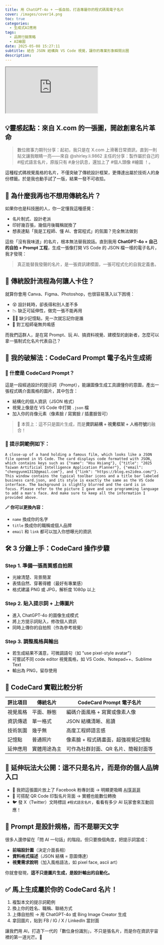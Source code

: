 ```yaml
---
title: 用 ChatGPT-4o + 一張自拍，打造專屬你的程式碼風電子名片  
cover: /images/cover14.png
toc: true
categories:
  - 生成式AI應用
tags:
  - 品牌行銷策略
  - AI繪圖
date: 2025-05-08 15:27:11
subtitle: 結合 JSON 結構與 VS Code 視覺，讓你的專業形象瞬間出圈 
description:
---
```


<div class="iframe-wrapper">
  <iframe 
    src="https://gamma.app/embed/pf1sjqioqn18cql" 
    title="用 ChatGPT-4o + 自拍打造程式碼風電子名片" 
    allow="fullscreen">
  </iframe>
</div>

## 💡靈感起點：來自 X.com 的一張圖，開啟創意名片革命

> 數位敘事力期刊分享：起初，我只是在 X.com 上滑著日常資訊，直到一則貼文讓我眼睛一亮——來自 @shirley.li.9862 主任的分享：製作屬於自己的 #程式語言名片，原版只有 #身分訊息，還加上了 #個人頭像 #繪圖 ！。

這種程式碼視覺風格的名片，不僅突破了傳統設計框架，更傳達出屬於技術人的身份標籤。於是我也動手試了一版，結果一發不可收拾。

## 🥱 為什麼我再也不想用傳統名片？

如果你也是科技圈的人，你一定懂我這種感覺：

- 名片制式、設計老派
- 印好幾百張，幾個月後職稱就換了
- 想表達點「我是工程師、懂 AI、會寫程式」的氛圍？完全無法做到

這些「沒有我味道」的名片，根本無法替我說話。直到我用 **ChatGPT-4o + 自己的自拍 + Prompt 工程**，生成一張像打開 VS Code 的 JSON 檔一樣的電子名片，我才發現：

> 真正能替我發聲的名片，是一張資訊建模圖，一張可程式化的自我定義書。

## 🧱 傳統設計流程為何讓人卡住？

就算你會用 Canva、Figma、Photoshop，也很容易落入以下困境：

- 😵 設計耗時，卻長得和別人差不多  
- 📉 缺乏可延伸性，做完一張不能再用  
- 🤷‍♂️ 缺少記憶點，見一次就忘記你是誰  
- 🧊 對工程師毫無共鳴感  

而我們這群人，是在寫 Prompt、玩 AI、搞資料視覺、建模型的創新者，怎麼可以拿一張制式化名片代表自己？

## 🚀 我的破解法：CodeCard Prompt 電子名片生成術

### 🧪 什麼是 CodeCard Prompt？

這是一段經過設計的提示詞（Prompt），能讓圖像生成工具讀懂你的意圖，產出一張程式碼介面風格的圖片，其中包含：

- 結構化的個人資訊（JSON 格式）
- 視覺上像是在 VS Code 中打開 `.json` 檔
- 加入你的肖像元素（像素臉 / 寫實臉 / 插畫臉皆可）

> 🧠 本質上：這不只是圖片生成，而是**資訊結構 + 視覺框架 + 人格符號**的融合！

### 🔧 提示詞範例如下：

```
A close-up of a hand holding a famous film, which looks like a JSON file opened in VS Code. The card displays code formatted with JSON, which contains keys such as {"name": "Hsu Hsiang"}, {"title": "2025 Taiwan Artificial Intelligence Application Planner"}, {"email": "chengyunm1313@gmail.com"}, and {"link": "https://blog.es2idea.com/"}. This window contains the typical toolbar icons and a title bar labeled business card.json, and its style is exactly the same as the VS Code interface. The background is slightly blurred and the card is in focus. Please refer to the picture I gave and use programming language to add a man's face. And make sure to keep all the information I provided above.
```

**🪄 你可以更換內容：**

- `name` 換成你的名字  
- `title` 換成你的職稱或個人品牌  
- `email` 和 `link` 都可以加入你想曝光的資訊  

## 🛠️ 3 分鐘上手：CodeCard 操作步驟

### Step 1. 準備一張高質感自拍照

- 光線清楚、背景簡潔
- 表情自然、穿著得體（最好有專業感）
- 格式建議 PNG 或 JPG，解析度 1080p 以上

### Step 2. 貼入提示詞 + 上傳圖片

- 進入 ChatGPT-4o 的圖像生成模式
- 將上方提示詞貼入，修改個人資訊
- 同時上傳你的自拍照（作為參考視覺）

### Step 3. 調整風格與輸出

- 若生成結果不滿意，可微調語句（如 "use pixel-style avatar"）
- 可嘗試不同 code editor 視覺風格，如 VS Code、Notepad++、Sublime Text
- 輸出為 PNG，留存使用

## 🎯 CodeCard 實戰比較分析

| 評比項目 | 傳統名片         | CodeCard Prompt 電子名片             |
|----------|------------------|-------------------------------------|
| 視覺風格 | 平面、靜態       | 編碼介面風格 + 寫實或像素人像         |
| 資訊傳遞 | 單一格式         | JSON 結構清晰、易讀                   |
| 技術氛圍 | 幾乎無           | 高度工程師語言感                      |
| 記憶點   | 普通照片         | 像素臉 + 程式碼畫面，超強視覺記憶點     |
| 延伸應用 | 實體用途為主     | 可作為社群封面、QR 名片、簡報封面等     |

## 📣 延伸玩法大公開：這不只是名片，而是你的個人品牌入口

- 🎯 我把這張圖片放上了 Facebook 粉專封面 → 明顯更吸睛 [AI享哥哥](https://www.facebook.com/aihsaing)
- 📲 可搭配 QR Code 印製名片背面 → 實體也能數位轉換  
- 🐦 發 X（Twitter）文時標註 `#程式語言名片`，看看有多少 AI 玩家會來互動回應！

## 🧠 Prompt 是設計規格，而不是聊天文字

很多人還停留在「問 AI 一句話」的階段。但只要換個角度，把提示詞當成：

- **前端設計圖**（決定介面長相）  
- **資料格式描述**（JSON 結構 = 意圖傳達）  
- **視覺需求說明**（加入風格語法，如 pixel face, ascii art）  

你就會發現，**這不只是圖片生成，是設計輸出的自動化。**

## ✅ 馬上生成屬於你的 CodeCard 名片！

1. 複製本文的提示詞範例  
2. 換上你的姓名、職稱、聯絡方式  
3. 上傳自拍照 → 用 ChatGPT-4o 或 Bing Image Creator 生成  
4. 拿回圖片，貼到 FB / IG / X / LinkedIn 當封面  

讓我們用 AI，打造下一代的「數位身份識別」，不只是張名片，而是你在資訊宇宙裡的第一道光芒。🌌
